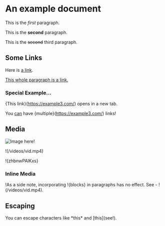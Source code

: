 # An example document

This is the *first* paragraph.

This is the **second** paragraph.

This is the ~~second~~ third paragraph.

## Some Links

Here is [a link](https://example.com/).

[This whole paragraph is a link.](https://example2.com/)

### Special Example...

{This link}(https://example3.com/) opens in a new tab.

You [can](https://example.com/) have {multiple}(https://example3.com/) links!

## Media

![Image here!](/images/logo.png)

!(/videos/vid.mp4)

!{zhbnwPAlKxs}

### Inline Media

\!As a side note, incorporating !{blocks} in paragraphs has no
effect. See - !(/videos/vid.mp4).

## Escaping

You can escape characters like \*this\* and \[this](see!).
